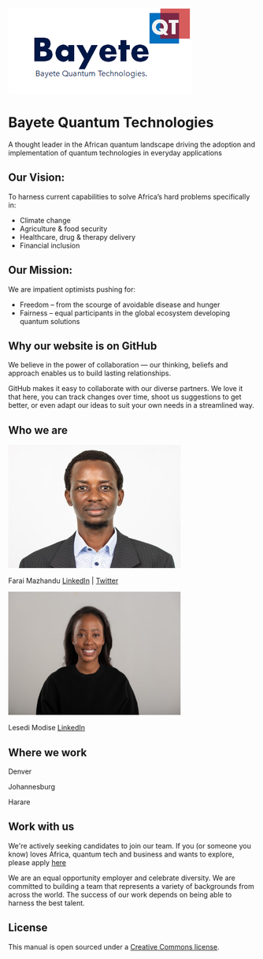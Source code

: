 <img src="https://github.com/faraimazh/quantumtech.africa/blob/main/images/Bayete%20Quantum%20Technologies.png">

# Bayete Quantum Technologies

A thought leader in the African quantum landscape driving the adoption and implementation of quantum technologies in everyday applications

## Our Vision:
To harness current capabilities to solve Africa’s hard problems specifically in:
- Climate change 
- Agriculture & food security
- Healthcare, drug & therapy delivery
- Financial inclusion

## Our Mission: 
We are impatient optimists pushing for:
- Freedom – from the scourge of avoidable disease and hunger
- Fairness – equal participants in the global ecosystem developing quantum solutions

## Why our website is on GitHub

We believe in the power of collaboration — our thinking, beliefs and approach enables us to build lasting relationships.

GitHub makes it easy to collaborate with our diverse partners. We love it that here, you can track changes over time, shoot us suggestions to get better, or even adapt our ideas to suit your own needs in a streamlined way.

## Who we are

<img src="https://github.com/faraimazh/quantumtech.africa/blob/main/images/FaraiHeadshot2.jpg" width="350" height="250">

Farai Mazhandu [LinkedIn](https://www.linkedin.com/in/farai-mazhandu-83b5271b/) | [Twitter](https://twitter.com/FaraiMazhandu)

<img src="https://github.com/faraimazh/quantumtech.africa/blob/main/images/LesediRTWNew.jpg" width="350" height="250">

Lesedi Modise [LinkedIn](https://www.linkedin.com/in/lesedi-modise-10288b73/)

## Where we work

Denver

Johannesburg

Harare

## Work with us

We're actively seeking candidates to join our team. If you (or someone you know) loves Africa, quantum tech and business and wants to explore, please apply [here](info@bayetequantum.tech)

We are an equal opportunity employer and celebrate diversity. We are committed to building a team that represents a variety of backgrounds from across the world. The success of our work depends on being able to harness the best talent.

## License

This manual is open sourced under a [Creative Commons license](https://creativecommons.org/licenses/by/3.0/deed.en_US).


